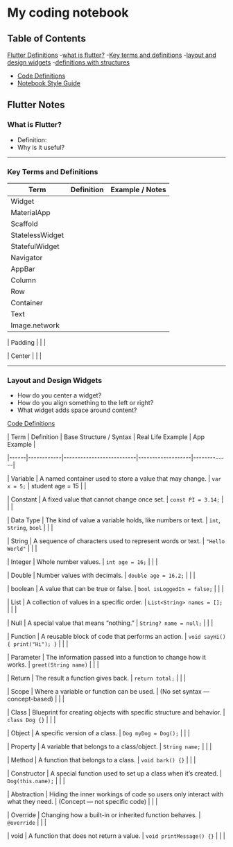 # My coding notebook

## Table of Contents
[Flutter Definitions](#flutter_definitions)
-[what is flutter?](#what-is-flutter)
-[Key terms and definitions](#key-terms-and-deifinitions)
-[layout and design widgets](layout-and-disign-widgets)
-[definitions with structures](#flutter-definitions)
- [Code Definitions](#code-definitions)
- [Notebook Style Guide](#markdown-style-guide-for-coding-notebooks)

## Flutter Notes

### What is Flutter?
- Definition:
- Why is it useful?

---

### Key Terms and Definitions

| Term             | Definition                                      | Example / Notes                          |
|------------------|--------------------------------------------------|-------------------------------------------|
| Widget           |                                                  |                                           |
| MaterialApp      |                                                  |                                           |
| Scaffold         |                                                  |                                           |
| StatelessWidget  |                                                  |                                           |
| StatefulWidget   |                                                  |                                           |
| Navigator        |                                                  |                                           |
| AppBar           |                                                  |                                           |
| Column           |                                                  |                                           |
| Row              |                                                  |                                           |
| Container        |                                                  |                                           |
| Text             |                                                  |                                           |
| Image.network    |                                                  |                                           |

| Padding    |                    |                     |

| Center |                        |                     |

---

### Layout and Design Widgets
- How do you center a widget?
- How do you align something to the left or right?
- What widget adds space around content?


 [Code Definitions](#code_definitions)

| Term | Definition | Base Structure / Syntax | Real Life Example | App Example |

|------|------------|--------------------------|-------------------|-------------|

|  Variable    | A named container used to store a value that may change. | `var x = 5;` | student age = 15 |  |

|  Constant    | A fixed value that cannot change once set. | `const PI = 3.14;` |  |  |

|  Data Type    | The kind of value a variable holds, like numbers or text. | `int`, `String`, `bool` |  |  |

|  String    | A sequence of characters used to represent words or text. | `"Hello World"` |  |  |

|  Integer    | Whole number values. | `int age = 16;` |  |  |

|  Double    | Number values with decimals. | `double age = 16.2;` |  |  |

|  boolean    | A value that can be true or false. | `bool isLoggedIn = false;` |  |  |

|  List    | A collection of values in a specific order. | `List<String> names = [];` |  |  |

|  Null    | A special value that means “nothing.” | `String? name = null;` |  |  |

|  Function    | A reusable block of code that performs an action. | `void sayHi() { print("Hi"); }` |  |  |

|  Parameter    | The information passed into a function to change how it works. | `greet(String name)` |  |  |

|  Return    | The result a function gives back. | `return total;` |  |  |

|  Scope    | Where a variable or function can be used. | (No set syntax — concept-based) |  |  |

|  Class    | Blueprint for creating objects with specific structure and behavior. | `class Dog {}` |  |  |

|  Object    | A specific version of a class. | `Dog myDog = Dog();` |  |  |

|  Property    | A variable that belongs to a class/object. | `String name;` |  |  |

|  Method    | A function that belongs to a class. | `void bark() {}` |  |  |

|  Constructor    | A special function used to set up a class when it’s created. | `Dog(this.name);` |  |  |

|  Abstraction    | Hiding the inner workings of code so users only interact with what they need. | (Concept — not specific code) |  |  |

|  Override    | Changing how a built-in or inherited function behaves. | `@override` |  |  |

|  void    | A function that does not return a value. | `void printMessage() {}` |  |  |
